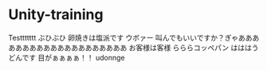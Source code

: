 # Unity-training
Testtttttt
ぶひぶひ
卵焼きは塩派です
ウボァー
叫んでもいいですか？ぎゃああああああああああああああああああああ
お客様は客様
らららコッペパン
はははうどんです
目がぁぁぁぁ！！
udonnge
